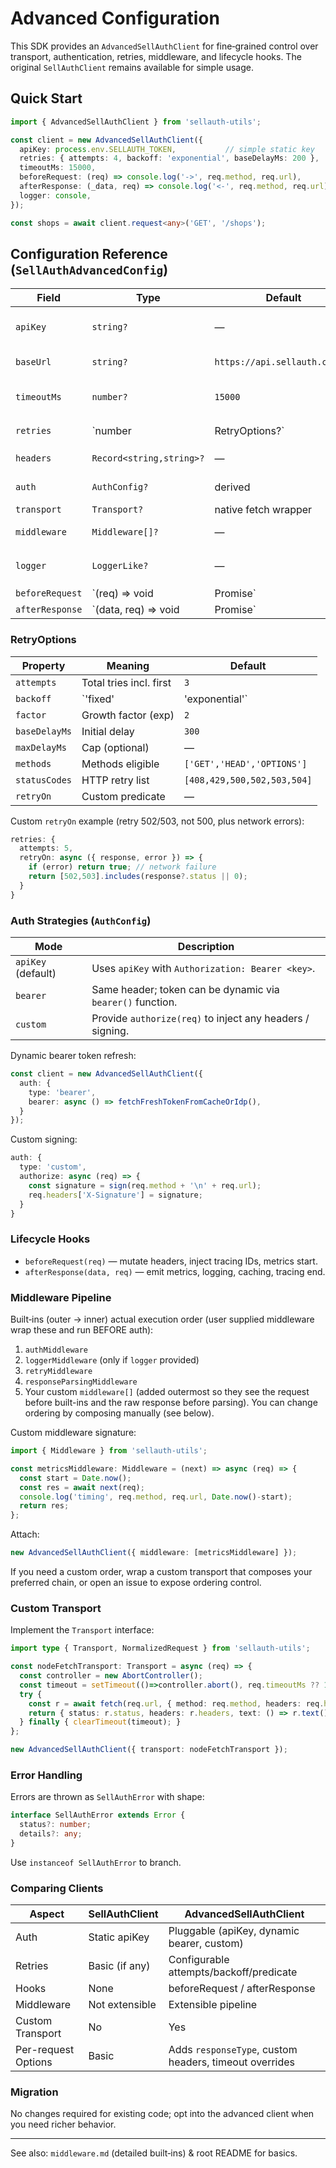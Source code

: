 # Advanced Configuration

This SDK provides an `AdvancedSellAuthClient` for fine‑grained control over transport, authentication, retries, middleware, and lifecycle hooks. The original `SellAuthClient` remains available for simple usage.

## Quick Start
```ts
import { AdvancedSellAuthClient } from 'sellauth-utils';

const client = new AdvancedSellAuthClient({
  apiKey: process.env.SELLAUTH_TOKEN,           // simple static key
  retries: { attempts: 4, backoff: 'exponential', baseDelayMs: 200 },
  timeoutMs: 15000,
  beforeRequest: (req) => console.log('->', req.method, req.url),
  afterResponse: (_data, req) => console.log('<-', req.method, req.url),
  logger: console,
});

const shops = await client.request<any>('GET', '/shops');
```

## Configuration Reference (`SellAuthAdvancedConfig`)
Field | Type | Default | Notes
----- | ---- | ------- | -----
`apiKey` | `string?` | — | Convenience for bearer/api key auth.
`baseUrl` | `string?` | `https://api.sellauth.com/v1` | Trailing slash trimmed.
`timeoutMs` | `number?` | `15000` | Per request unless overridden.
`retries` | `number | RetryOptions?` | `3 attempts` exponential | Number shorthand => attempts.
`headers` | `Record<string,string>?` | — | Merged into each request.
`auth` | `AuthConfig?` | derived | Advanced auth strategies.
`transport` | `Transport?` | native fetch wrapper | Full replacement.
`middleware` | `Middleware[]?` | — | Appended after built‑ins.
`logger` | `LoggerLike?` | — | Enables `loggerMiddleware` (debug/error).
`beforeRequest` | `(req) => void|Promise` | — | Modify/log request before send.
`afterResponse` | `(data, req) => void|Promise` | — | Observe parsed response data.

### RetryOptions
Property | Meaning | Default
-------- | ------- | -------
`attempts` | Total tries incl. first | `3`
`backoff` | `'fixed' | 'exponential'` | `exponential`
`factor` | Growth factor (exp) | `2`
`baseDelayMs` | Initial delay | `300`
`maxDelayMs` | Cap (optional) | —
`methods` | Methods eligible | `['GET','HEAD','OPTIONS']`
`statusCodes` | HTTP retry list | `[408,429,500,502,503,504]`
`retryOn` | Custom predicate | —

Custom `retryOn` example (retry 502/503, not 500, plus network errors):
```ts
retries: {
  attempts: 5,
  retryOn: async ({ response, error }) => {
    if (error) return true; // network failure
    return [502,503].includes(response?.status || 0);
  }
}
```

### Auth Strategies (`AuthConfig`)
Mode | Description
---- | -----------
`apiKey` (default) | Uses `apiKey` with `Authorization: Bearer <key>`.
`bearer` | Same header; token can be dynamic via `bearer()` function.
`custom` | Provide `authorize(req)` to inject any headers / signing.

Dynamic bearer token refresh:
```ts
const client = new AdvancedSellAuthClient({
  auth: {
    type: 'bearer',
    bearer: async () => fetchFreshTokenFromCacheOrIdp(),
  }
});
```

Custom signing:
```ts
auth: {
  type: 'custom',
  authorize: async (req) => {
    const signature = sign(req.method + '\n' + req.url);
    req.headers['X-Signature'] = signature;
  }
}
```

### Lifecycle Hooks
- `beforeRequest(req)` — mutate headers, inject tracing IDs, metrics start.
- `afterResponse(data, req)` — emit metrics, logging, caching, tracing end.

### Middleware Pipeline
Built‑ins (outer → inner) actual execution order (user supplied middleware wrap these and run BEFORE auth):
1. `authMiddleware`
2. `loggerMiddleware` (only if `logger` provided)
3. `retryMiddleware`
4. `responseParsingMiddleware`
5. Your custom `middleware[]` (added outermost so they see the request before built-ins and the raw response before parsing). You can change ordering by composing manually (see below).

Custom middleware signature:
```ts
import { Middleware } from 'sellauth-utils';

const metricsMiddleware: Middleware = (next) => async (req) => {
  const start = Date.now();
  const res = await next(req);
  console.log('timing', req.method, req.url, Date.now()-start);
  return res;
};
```
Attach:
```ts
new AdvancedSellAuthClient({ middleware: [metricsMiddleware] });
```

If you need a custom order, wrap a custom transport that composes your preferred chain, or open an issue to expose ordering control.

### Custom Transport
Implement the `Transport` interface:
```ts
import type { Transport, NormalizedRequest } from 'sellauth-utils';

const nodeFetchTransport: Transport = async (req) => {
  const controller = new AbortController();
  const timeout = setTimeout(()=>controller.abort(), req.timeoutMs ?? 15000);
  try {
    const r = await fetch(req.url, { method: req.method, headers: req.headers, body: req.body, signal: controller.signal });
    return { status: r.status, headers: r.headers, text: () => r.text(), ok: r.ok };
  } finally { clearTimeout(timeout); }
};

new AdvancedSellAuthClient({ transport: nodeFetchTransport });
```

### Error Handling
Errors are thrown as `SellAuthError` with shape:
```ts
interface SellAuthError extends Error {
  status?: number;
  details?: any;
}
```
Use `instanceof SellAuthError` to branch.

### Comparing Clients
Aspect | SellAuthClient | AdvancedSellAuthClient
------ | -------------- | ----------------------
Auth | Static apiKey | Pluggable (apiKey, dynamic bearer, custom)
Retries | Basic (if any) | Configurable attempts/backoff/predicate
Hooks | None | beforeRequest / afterResponse
Middleware | Not extensible | Extensible pipeline
Custom Transport | No | Yes
Per-request Options | Basic | Adds `responseType`, custom headers, timeout overrides

### Migration
No changes required for existing code; opt into the advanced client when you need richer behavior.

---
See also: `middleware.md` (detailed built‑ins) & root README for basics.
